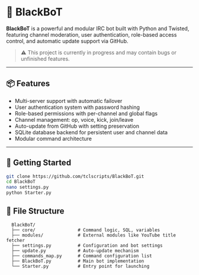 # 🤖 BlackBoT

**BlackBoT** is a powerful and modular IRC bot built with Python and Twisted, featuring channel moderation, user authentication, role-based access control, and automatic update support via GitHub.

> ⚠️ This project is currently in progress and may contain bugs or unfinished features.

---

## 📦 Features

- Multi-server support with automatic failover
- User authentication system with password hashing
- Role-based permissions with per-channel and global flags
- Channel management: op, voice, kick, join/leave
- Auto-update from GitHub with setting preservation
- SQLite database backend for persistent user and channel data
- Modular command architecture

---

## 🚀 Getting Started

```bash
git clone https://github.com/tclscripts/BlackBoT.git
cd BlackBoT
nano settings.py
python Starter.py
```

## 📂 File Structure
``` 
  BlackBoT/
  ├── core/                # Command logic, SQL, variables
  ├── modules/             # External modules like YouTube title fetcher
  ├── settings.py          # Configuration and bot settings
  ├── update.py            # Auto-update mechanism
  ├── commands_map.py      # Command configuration list
  ├── BlackBoT.py          # Main bot implementation
  └── Starter.py           # Entry point for launching
```

